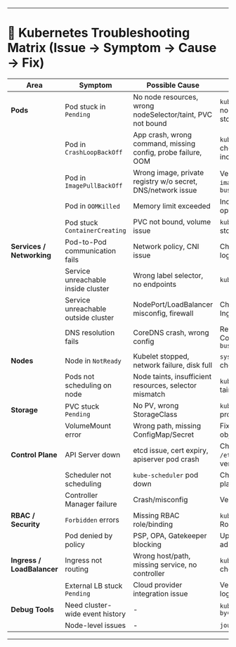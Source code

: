 
---

# 🔹 Kubernetes Troubleshooting Matrix (Issue → Symptom → Cause → Fix)

| **Area**                   | **Symptom**                         | **Possible Cause**                                           | **Fix / Command**                                                            |
| -------------------------- | ----------------------------------- | ------------------------------------------------------------ | ---------------------------------------------------------------------------- |
| **Pods**                   | Pod stuck in `Pending`              | No node resources, wrong nodeSelector/taint, PVC not bound   | `kubectl describe pod`; check nodes/resources; fix taints & storage          |
|                            | Pod in `CrashLoopBackOff`           | App crash, wrong command, missing config, probe failure, OOM | `kubectl logs <pod> --previous`; check probes, fix image, increase resources |
|                            | Pod in `ImagePullBackOff`           | Wrong image, private registry w/o secret, DNS/network issue  | Verify image path; add `imagePullSecrets`; `kubectl exec busybox nslookup`   |
|                            | Pod in `OOMKilled`                  | Memory limit exceeded                                        | Increase memory in pod spec or optimize app                                  |
|                            | Pod stuck `ContainerCreating`       | PVC not bound, volume issue                                  | `kubectl get pvc,pv`; check storageClass & volume mounts                     |
| **Services / Networking**  | Pod-to-Pod communication fails      | Network policy, CNI issue                                    | Check network policies, CNI logs, test with `ping/curl`                      |
|                            | Service unreachable inside cluster  | Wrong label selector, no endpoints                           | `kubectl get endpoints <svc>`                                                |
|                            | Service unreachable outside cluster | NodePort/LoadBalancer misconfig, firewall                    | Check firewall rules, LB settings, Ingress                                   |
|                            | DNS resolution fails                | CoreDNS crash, wrong config                                  | Restart CoreDNS, check ConfigMap, `kubectl exec busybox nslookup`            |
| **Nodes**                  | Node in `NotReady`                  | Kubelet stopped, network failure, disk full                  | `systemctl status kubelet`; check disk, restart kubelet                      |
|                            | Pods not scheduling on node         | Node taints, insufficient resources, selector mismatch       | `kubectl describe node`; remove taints or add tolerations                    |
| **Storage**                | PVC stuck `Pending`                 | No PV, wrong StorageClass                                    | `kubectl get pvc,pv,sc`; provision PV                                        |
|                            | VolumeMount error                   | Wrong path, missing ConfigMap/Secret                         | Fix YAML mount path, check object exists                                     |
| **Control Plane**          | API Server down                     | etcd issue, cert expiry, apiserver pod crash                 | Check `/etc/kubernetes/manifests/`; verify etcd health                       |
|                            | Scheduler not scheduling            | `kube-scheduler` pod down                                    | Check scheduler logs in control plane                                        |
|                            | Controller Manager failure          | Crash/misconfig                                              | Verify controller-manager logs                                               |
| **RBAC / Security**        | `Forbidden` errors                  | Missing RBAC role/binding                                    | `kubectl auth can-i`; fix Role/ClusterRoleBinding                            |
|                            | Pod denied by policy                | PSP, OPA, Gatekeeper blocking                                | Update PodSecurityPolicy / admission policy                                  |
| **Ingress / LoadBalancer** | Ingress not routing                 | Wrong host/path, missing service, no controller              | `kubectl describe ingress`; check controller deployment                      |
|                            | External LB stuck `Pending`         | Cloud provider integration issue                             | Verify Cloud Controller Manager logs                                         |
| **Debug Tools**            | Need cluster-wide event history     | -                                                            | `kubectl get events --sort-by=.metadata.creationTimestamp`                   |
|                            | Node-level issues                   | -                                                            | `journalctl -u kubelet`                                                      |

---
